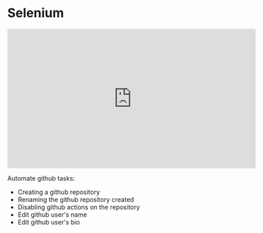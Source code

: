 # Selenium
<iframe width="560" height="315" src="https://github.com/chyna-gvng/selenium_github_tests/blob/main/output/output.mp4" frameborder="0" allow="autoplay; encrypted-media" allowfullscreen></iframe>

Automate github tasks:
- Creating a github repository
- Renaming the github repository created
- Disabling github actions on the repository
- Edit github user's name
- Edit github user's bio